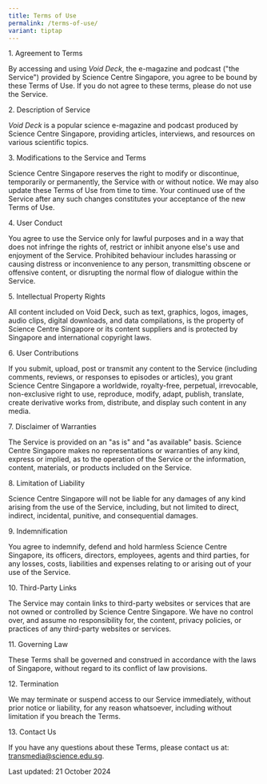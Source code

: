 ```yaml
---
title: Terms of Use
permalink: /terms-of-use/
variant: tiptap
---
```

<p>1. Agreement to Terms</p>
<p>By accessing and using <em>Void Deck</em>, the e-magazine and podcast ("the
Service") provided by Science Centre Singapore, you agree to be bound by
these Terms of Use. If you do not agree to these terms, please do not use
the Service.</p>
<p>2. Description of Service</p>
<p><em>Void Deck </em>is a popular science e-magazine and podcast produced
by Science Centre Singapore, providing articles, interviews, and resources
on various scientific topics.</p>
<p>3. Modifications to the Service and Terms</p>
<p>Science Centre Singapore reserves the right to modify or discontinue,
temporarily or permanently, the Service with or without notice. We may
also update these Terms of Use from time to time. Your continued use of
the Service after any such changes constitutes your acceptance of the new
Terms of Use.</p>
<p>4. User Conduct</p>
<p>You agree to use the Service only for lawful purposes and in a way that
does not infringe the rights of, restrict or inhibit anyone else's use
and enjoyment of the Service. Prohibited behaviour includes harassing or
causing distress or inconvenience to any person, transmitting obscene or
offensive content, or disrupting the normal flow of dialogue within the
Service.</p>
<p>5. Intellectual Property Rights</p>
<p>All content included on Void Deck, such as text, graphics, logos, images,
audio clips, digital downloads, and data compilations, is the property
of Science Centre Singapore or its content suppliers and is protected by
Singapore and international copyright laws.</p>
<p>6. User Contributions</p>
<p>If you submit, upload, post or transmit any content to the Service (including
comments, reviews, or responses to episodes or articles), you grant Science
Centre Singapore a worldwide, royalty-free, perpetual, irrevocable, non-exclusive
right to use, reproduce, modify, adapt, publish, translate, create derivative
works from, distribute, and display such content in any media.</p>
<p>7. Disclaimer of Warranties</p>
<p>The Service is provided on an "as is" and "as available" basis. Science
Centre Singapore makes no representations or warranties of any kind, express
or implied, as to the operation of the Service or the information, content,
materials, or products included on the Service.</p>
<p>8. Limitation of Liability</p>
<p>Science Centre Singapore will not be liable for any damages of any kind
arising from the use of the Service, including, but not limited to direct,
indirect, incidental, punitive, and consequential damages.</p>
<p>9. Indemnification</p>
<p>You agree to indemnify, defend and hold harmless Science Centre Singapore,
its officers, directors, employees, agents and third parties, for any losses,
costs, liabilities and expenses relating to or arising out of your use
of the Service.</p>
<p>10. Third-Party Links</p>
<p>The Service may contain links to third-party websites or services that
are not owned or controlled by Science Centre Singapore. We have no control
over, and assume no responsibility for, the content, privacy policies,
or practices of any third-party websites or services.</p>
<p>11. Governing Law</p>
<p>These Terms shall be governed and construed in accordance with the laws
of Singapore, without regard to its conflict of law provisions.</p>
<p>12. Termination</p>
<p>We may terminate or suspend access to our Service immediately, without
prior notice or liability, for any reason whatsoever, including without
limitation if you breach the Terms.</p>
<p>13. Contact Us</p>
<p>If you have any questions about these Terms, please contact us at: <a href="mailto:transmedia@science.edu.sg" rel="noopener noreferrer nofollow" target="_blank">transmedia@science.edu.sg</a>.</p>
<p>Last updated: 21 October 2024</p>
<p></p>